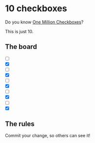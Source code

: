 # 10 checkboxes

Do you know [One Million Checkboxes](https://onemillioncheckboxes.com/)?

This is just 10.

## The board

- [ ] &nbsp;
- [x] &nbsp;
- [ ] &nbsp;
- [x] &nbsp;
- [ ] &nbsp;
- [x] &nbsp;
- [ ] &nbsp;
- [x] &nbsp;
- [ ] &nbsp;
- [x] &nbsp;

## The rules

Commit your change, so others can see it!
